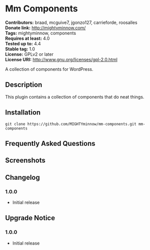 # Mm Components #
**Contributors:** braad, mcguive7, jgonzo127, carrieforde, roosalles  
**Donate link:** http://mightyminnow.com/  
**Tags:** mightyminnow, components  
**Requires at least:** 4.0  
**Tested up to:** 4.4  
**Stable tag:** 1.0  
**License:** GPLv2 or later  
**License URI:** http://www.gnu.org/licenses/gpl-2.0.html  

A collection of components for WordPress.

## Description ##

This plugin contains a collection of components that do neat things.

## Installation ##

`git clone https://github.com/MIGHTYminnow/mm-components.git mm-components`

## Frequently Asked Questions ##

## Screenshots ##

## Changelog ##

### 1.0.0 ###
* Initial release

## Upgrade Notice ##

### 1.0.0 ###
* Initial release
